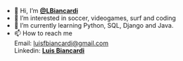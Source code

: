 - 👋 Hi, I’m <a href='https://github.com/LBiancardi/frontend-challenge/commits?author=LBiancardi'><strong> @LBiancardi </strong></a>
- 👀 I’m interested in soccer, videogames, surf and coding
- 🌱 I’m currently learning Python, SQL, Django and Java.
- 📫 How to reach me <br>
Email: luisfbiancardi@gmail.com <br>
Linkedin: <a href='https://www.linkedin.com/in/luis-biancardi/'> <strong>  Luis Biancardi </strong> </a>

<!---
LBiancardi/LBiancardi is a ✨ special ✨ repository because its `README.md` (this file) appears on your GitHub profile.
You can click the Preview link to take a look at your changes.
--->
